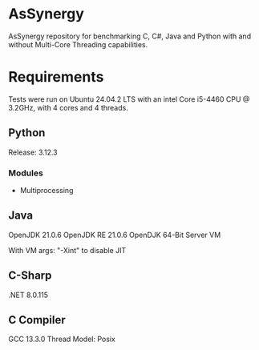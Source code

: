 # AsSynergy
AsSynergy repository for benchmarking C, C#, Java and Python with and without Multi-Core Threading capabilities.

# Requirements

Tests were run on Ubuntu 24.04.2 LTS with an intel Core i5-4460 CPU @ 3.2GHz, with 4 cores and 4 threads.

## Python 
Release: 3.12.3

### Modules

- Multiprocessing

## Java
OpenJDK 21.0.6
OpenJDK RE 21.0.6
OpenDJK 64-Bit Server VM

With VM args: "-Xint" to disable JIT

## C-Sharp
.NET 8.0.115

## C Compiler
GCC 13.3.0
Thread Model: Posix